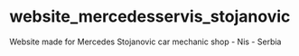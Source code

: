 website_mercedesservis_stojanovic
=================================

Website made for Mercedes Stojanovic car mechanic shop - Nis - Serbia

